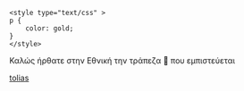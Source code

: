 
<html>
<head>
    
</head>
<body>
    
    <style type="text/css" >
    p {
        color: gold;
    }
    </style>
   
   <p> Καλώς ήρθατε στην Εθνική την τράπεζα 🏦 που εμπιστεύεται </p>
   <a href=" https://www.google.com/ " >tolias </a>
   
</body>
</html>

